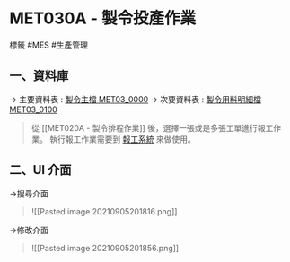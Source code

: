 # MET030A - 製令投產作業
標籤 #MES #生產管理 

##  一、資料庫
-> 主要資料表 : [製令主檔 MET03_0000](MET03_0000.md)
-> 次要資料表 : [製令用料明細檔 MET03_0100](MET03_0100.md)

> 從 [[MET020A - 製令排程作業]] 後，選擇一張或是多張工單進行報工作業。
> 執行報工作業需要到 [報工系統](http://mes.pomes.com.tw:81) 來做使用。


##  二、UI 介面

->搜尋介面
>![[Pasted image 20210905201816.png]]

->修改介面
>![[Pasted image 20210905201856.png]]



